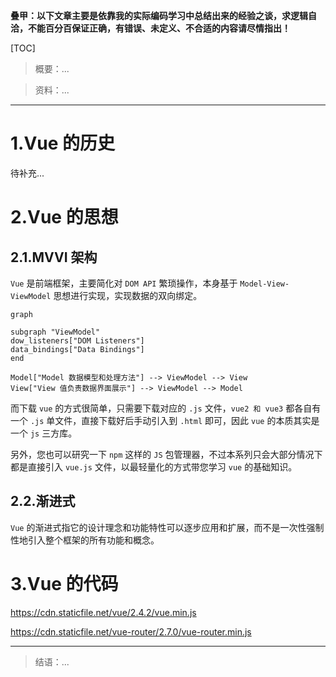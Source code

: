**叠甲：以下文章主要是依靠我的实际编码学习中总结出来的经验之谈，求逻辑自洽，不能百分百保证正确，有错误、未定义、不合适的内容请尽情指出！**

[TOC]

>   概要：...

>   资料：...

---

# 1.Vue 的历史

待补充...

# 2.Vue 的思想

## 2.1.MVVI 架构

`Vue` 是前端框架，主要简化对 `DOM API` 繁琐操作，本身基于 `Model-View-ViewModel` 思想进行实现，实现数据的双向绑定。

```mermaid
graph 

subgraph "ViewModel"
dow_listeners["DOM Listeners"]
data_bindings["Data Bindings"]
end

Model["Model 数据模型和处理方法"] --> ViewModel --> View
View["View 值负责数据界面展示"] --> ViewModel --> Model
```

而下载 `vue` 的方式很简单，只需要下载对应的 `.js` 文件，`vue2 和 vue3` 都各自有一个 `.js` 单文件，直接下载好后手动引入到 `.html` 即可，因此 `vue` 的本质其实是一个 `js` 三方库。

另外，您也可以研究一下 `npm` 这样的 `JS` 包管理器，不过本系列只会大部分情况下都是直接引入 `vue.js` 文件，以最轻量化的方式带您学习 `vue` 的基础知识。

## 2.2.渐进式

`Vue` 的渐进式指它的设计理念和功能特性可以逐步应用和扩展，而不是一次性强制性地引入整个框架的所有功能和概念。

# 3.Vue 的代码

https://cdn.staticfile.net/vue/2.4.2/vue.min.js

https://cdn.staticfile.net/vue-router/2.7.0/vue-router.min.js

---

>   结语：...
